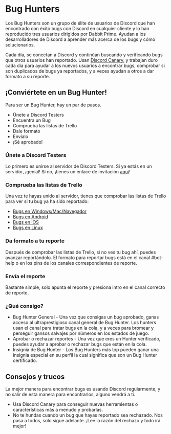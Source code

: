 <!-- TITLE: [ES] Bug Hunters (Cazadores de bugs) -->
<!-- SUBTITLE: Ayudando a los desarrolladores de Discord a gestionar los reportes de bugs y solucionarlos -->
# Bug Hunters
Los Bug Hunters son un grupo de élite de usuarios de Discord que han encontrado con éxito bugs con Discord en cualquier cliente y lo han reproducido tres usuarios dirigidos por Dabbit Prime. Ayudan a los desarrolladores de Discord a aprender más acerca de los bugs y cómo solucionarlos.

Cada día, se conectan a Discord y continúan buscando y verificando bugs que otros usuarios han reportado. Usan [Discord Canary](/canary), y trabajan duro cada día para ayudar a los nuevos usuarios a encontrar bugs, comprobar si son duplicados de bugs ya reportados, y a veces ayudan a otros a dar formato a su reporte.

## ¡Conviértete en un Bug Hunter!
Para ser un Bug Hunter, hay un par de pasos.

* Únete a Discord Testers
* Encuentra un Bug
* Comprueba las listas de Trello
* Dale formato
* Envíalo
* ¡Sé aprobado!

### Únete a Discord Testers
Lo primero es unirse al servidor de Discord Testers. Si ya estás en un servidor, ¡genial! Si no, ¡tienes un enlace de invitación [aquí](http://discord.gg/discord-testers)!

### Comprueba las listas de Trello
Una vez te hayas unido al servidor, tienes que comprobar las listas de Trello para ver si tu bug ya ha sido reportado:
* [Bugs en Windows/Mac/Navegador](https://trello.com/b/AExxR9lU/canary-bugs)
* [Bugs en Android](https://trello.com/b/Vqrkz3KO/android-beta-bugs)
* [Bugs en iOS](https://trello.com/b/vLPlnX60/ios-testflight-bugs)
* [Bugs en Linux](https://trello.com/b/UyU76Esh/linux-bugs)

### Da formato a tu reporte
Después de comprobar las listas de Trello, si no ves tu bug ahí, puedes avanzar reportándolo. El formato para reportar bugs está en el canal #bot-help o en los pins de los canales correspondientes de reporte.

### Envía el reporte
Bastante simple, solo apunta el reporte y presiona intro en el canal correcto de reporte.

### ¿Qué consigo?
* Bug Hunter General - Una vez que consigas un bug aprobado, ganas acceso al ultraprestigioso canal general de Bug Hunter. Los hunters usan el canal para tratar bugs en la cola, y a veces para bromear y perseguir gansos salvajes  por números en los estados de juego.
* Aprobar o rechazar reportes - Una vez que eres un Hunter verificado, puedes ayudar a aprobar o rechazar bugs que están en la cola.
* Insignia de Bug Hunter - Los Bug Hunters más top pueden ganar una insignia especial en su perfil la cual significa que son un Bug Hunter certificado.

## Consejos y trucos
La mejor manera para encontrar bugs es usando Discord regularmente, y no salir de esta manera para encontrarlos, alguno vendrá a ti. 
* Usa Discord Canary para conseguir nuevas herramientas o características más a menudo y probarlas. 
* No te hundas cuando un bug que hayas reportado sea rechazado. Nos pasa a todos, solo sigue adelante. ¡Lee la razón del rechazo y todo irá mejor!